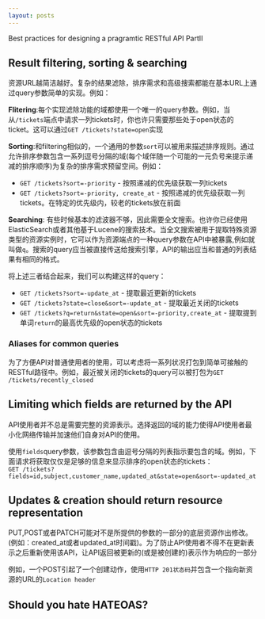 ```yaml
---
layout: posts
---
```

Best practices for designing a pragramtic RESTful API PartII  

## Result filtering, sorting & searching
资源URL越简洁越好。复杂的结果滤除，排序需求和高级搜索都能在基本URL上通过query参数简单的实现。例如：  

**Flitering**:每个实现滤除功能的域都使用一个唯一的query参数。例如，当从`/tickets`端点中请求一列tickets时，你也许只需要那些处于open状态的ticket。这可以通过`GET /tickets?state=open`实现  

**Sorting**:和filtering相似的，一个通用的参数`sort`可以被用来描述排序规则。通过允许排序参数包含一系列逗号分隔的域(每个域伴随一个可能的一元负号来提示递减的排序顺序)为复杂的排序需求预留空间。例如：  
* `GET /tickets?sort=-priority` - 按照递减的优先级获取一列tickets  
* `GET /tickets?sort=-priority, create_at` - 按照递减的优先级获取一列tickets。在特定的优先级内，较老的tickets放在前面  

**Searching**: 有些时候基本的滤波器不够，因此需要全文搜索。也许你已经使用ElasticSearch或者其他基于Lucene的搜索技术。当全文搜索被用于提取特殊资源类型的资源实例时，它可以作为资源端点的一种query参数在API中被暴露,例如就叫做`q`。搜索的query应当被直接传送给搜索引擎，API的输出应当和普通的列表结果有相同的格式。  

将上述三者结合起来，我们可以构建这样的query：  
* `GET /tickets?sort=-update_at` - 提取最近更新的tickets  
* `GET /tickets?state=close&sort=-update_at` - 提取最近关闭的tickets  
* `GET /tickets?q=return&state=open&sort=-priority,create_at` - 提取提到单词`return`的最高优先级的open状态的tickets  

### Aliases for common queries
为了方便API对普通使用者的使用，可以考虑将一系列状况打包到简单可接触的RESTful路径中。例如，最近被关闭的tickets的query可以被打包为`GET /tickets/recently_closed`  

## Limiting which fields are returned by the API
API使用者并不总是需要完整的资源表示。选择返回的域的能力使得API使用者最小化网络传输并加速他们自身对API的使用。  

使用`fields`query参数，该参数包含由逗号分隔的列表指示要包含的域。例如，下面请求将获取仅仅是足够的信息来显示排序的open状态的tickets：  
`GET /tickets?fields=id,subject,customer_name,updated_at&state=open&sort=-updated_at`  

## Updates & creation should return resource representation
PUT,POST或者PATCH可能对不是所提供的参数的一部分的底层资源作出修改。(例如：created\_at或者updated\_at时间戳)。为了防止API使用者不得不在更新表示之后重新使用该API，让API返回被更新的(或是被创建的)表示作为响应的一部分  

例如，一个POST引起了一个创建动作，使用`HTTP 201状态码`并包含一个指向新资源的URL的`Location header`  

## Should you hate HATEOAS?

